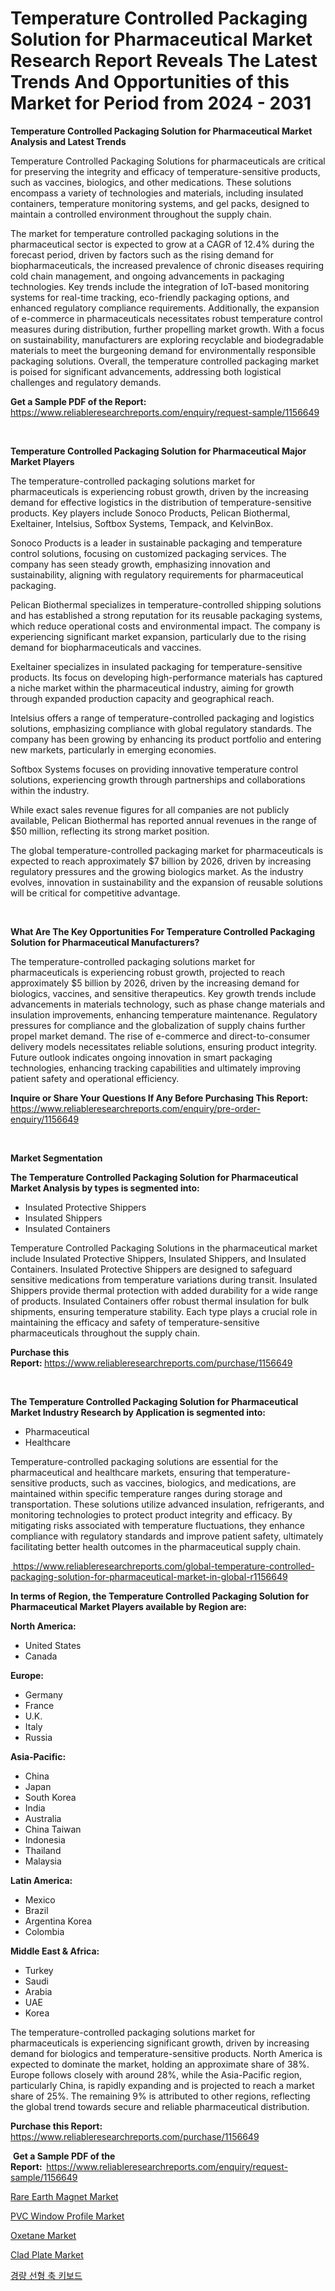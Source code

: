 <p><h1>Temperature Controlled Packaging Solution for Pharmaceutical Market Research Report Reveals The Latest Trends And Opportunities of this Market for Period from 2024 - 2031</h1></p><p><strong>Temperature Controlled Packaging Solution for Pharmaceutical Market Analysis and Latest Trends</strong></p>
<p><p>Temperature Controlled Packaging Solutions for pharmaceuticals are critical for preserving the integrity and efficacy of temperature-sensitive products, such as vaccines, biologics, and other medications. These solutions encompass a variety of technologies and materials, including insulated containers, temperature monitoring systems, and gel packs, designed to maintain a controlled environment throughout the supply chain.</p><p>The market for temperature controlled packaging solutions in the pharmaceutical sector is expected to grow at a CAGR of 12.4% during the forecast period, driven by factors such as the rising demand for biopharmaceuticals, the increased prevalence of chronic diseases requiring cold chain management, and ongoing advancements in packaging technologies. Key trends include the integration of IoT-based monitoring systems for real-time tracking, eco-friendly packaging options, and enhanced regulatory compliance requirements. Additionally, the expansion of e-commerce in pharmaceuticals necessitates robust temperature control measures during distribution, further propelling market growth. With a focus on sustainability, manufacturers are exploring recyclable and biodegradable materials to meet the burgeoning demand for environmentally responsible packaging solutions. Overall, the temperature controlled packaging market is poised for significant advancements, addressing both logistical challenges and regulatory demands.</p></p>
<p><strong>Get a Sample PDF of the Report:&nbsp;</strong> <a href="https://www.reliableresearchreports.com/enquiry/request-sample/1156649">https://www.reliableresearchreports.com/enquiry/request-sample/1156649</a></p>
<p>&nbsp;</p>
<p><strong>Temperature Controlled Packaging Solution for Pharmaceutical Major Market Players</strong></p>
<p><p>The temperature-controlled packaging solutions market for pharmaceuticals is experiencing robust growth, driven by the increasing demand for effective logistics in the distribution of temperature-sensitive products. Key players include Sonoco Products, Pelican Biothermal, Exeltainer, Intelsius, Softbox Systems, Tempack, and KelvinBox.</p><p>Sonoco Products is a leader in sustainable packaging and temperature control solutions, focusing on customized packaging services. The company has seen steady growth, emphasizing innovation and sustainability, aligning with regulatory requirements for pharmaceutical packaging.</p><p>Pelican Biothermal specializes in temperature-controlled shipping solutions and has established a strong reputation for its reusable packaging systems, which reduce operational costs and environmental impact. The company is experiencing significant market expansion, particularly due to the rising demand for biopharmaceuticals and vaccines.</p><p>Exeltainer specializes in insulated packaging for temperature-sensitive products. Its focus on developing high-performance materials has captured a niche market within the pharmaceutical industry, aiming for growth through expanded production capacity and geographical reach.</p><p>Intelsius offers a range of temperature-controlled packaging and logistics solutions, emphasizing compliance with global regulatory standards. The company has been growing by enhancing its product portfolio and entering new markets, particularly in emerging economies.</p><p>Softbox Systems focuses on providing innovative temperature control solutions, experiencing growth through partnerships and collaborations within the industry.</p><p>While exact sales revenue figures for all companies are not publicly available, Pelican Biothermal has reported annual revenues in the range of $50 million, reflecting its strong market position.</p><p>The global temperature-controlled packaging market for pharmaceuticals is expected to reach approximately $7 billion by 2026, driven by increasing regulatory pressures and the growing biologics market. As the industry evolves, innovation in sustainability and the expansion of reusable solutions will be critical for competitive advantage.</p></p>
<p>&nbsp;</p>
<p><strong>What Are The Key Opportunities For Temperature Controlled Packaging Solution for Pharmaceutical Manufacturers?</strong></p>
<p><p>The temperature-controlled packaging solutions market for pharmaceuticals is experiencing robust growth, projected to reach approximately $5 billion by 2026, driven by the increasing demand for biologics, vaccines, and sensitive therapeutics. Key growth trends include advancements in materials technology, such as phase change materials and insulation improvements, enhancing temperature maintenance. Regulatory pressures for compliance and the globalization of supply chains further propel market demand. The rise of e-commerce and direct-to-consumer delivery models necessitates reliable solutions, ensuring product integrity. Future outlook indicates ongoing innovation in smart packaging technologies, enhancing tracking capabilities and ultimately improving patient safety and operational efficiency.</p></p>
<p><strong>Inquire or Share Your Questions If Any Before Purchasing This Report:</strong> <a href="https://www.reliableresearchreports.com/enquiry/pre-order-enquiry/1156649">https://www.reliableresearchreports.com/enquiry/pre-order-enquiry/1156649</a></p>
<p>&nbsp;</p>
<p><strong>Market Segmentation</strong></p>
<p><strong>The Temperature Controlled Packaging Solution for Pharmaceutical Market Analysis by types is segmented into:</strong></p>
<p><ul><li>Insulated Protective Shippers</li><li>Insulated Shippers</li><li>Insulated Containers</li></ul></p>
<p><p>Temperature Controlled Packaging Solutions in the pharmaceutical market include Insulated Protective Shippers, Insulated Shippers, and Insulated Containers. Insulated Protective Shippers are designed to safeguard sensitive medications from temperature variations during transit. Insulated Shippers provide thermal protection with added durability for a wide range of products. Insulated Containers offer robust thermal insulation for bulk shipments, ensuring temperature stability. Each type plays a crucial role in maintaining the efficacy and safety of temperature-sensitive pharmaceuticals throughout the supply chain.</p></p>
<p><strong>Purchase this Report:&nbsp;</strong><a href="https://www.reliableresearchreports.com/purchase/1156649">https://www.reliableresearchreports.com/purchase/1156649</a></p>
<p>&nbsp;</p>
<p><strong>The Temperature Controlled Packaging Solution for Pharmaceutical Market Industry Research by Application is segmented into:</strong></p>
<p><ul><li>Pharmaceutical</li><li>Healthcare</li></ul></p>
<p><p>Temperature-controlled packaging solutions are essential for the pharmaceutical and healthcare markets, ensuring that temperature-sensitive products, such as vaccines, biologics, and medications, are maintained within specific temperature ranges during storage and transportation. These solutions utilize advanced insulation, refrigerants, and monitoring technologies to protect product integrity and efficacy. By mitigating risks associated with temperature fluctuations, they enhance compliance with regulatory standards and improve patient safety, ultimately facilitating better health outcomes in the pharmaceutical supply chain.</p></p>
<p><a href="https://www.reliableresearchreports.com/global-temperature-controlled-packaging-solution-for-pharmaceutical-market-in-global-r1156649">&nbsp;https://www.reliableresearchreports.com/global-temperature-controlled-packaging-solution-for-pharmaceutical-market-in-global-r1156649</a></p>
<p><strong>In terms of Region, the Temperature Controlled Packaging Solution for Pharmaceutical Market Players available by Region are:</strong></p>
<p>
    <p> <strong> North America: </strong>
        <ul>
            <li>United States</li>
            <li>Canada</li>
        </ul>
        </p> 
    <p> <strong> Europe: </strong>
        <ul>
            <li>Germany</li>
            <li>France</li>
            <li>U.K.</li>
            <li>Italy</li>
            <li>Russia</li>
        </ul>
        </p> 
    <p> <strong> Asia-Pacific: </strong>
        <ul>
            <li>China</li>
            <li>Japan</li>
            <li>South Korea</li>
            <li>India</li>
            <li>Australia</li>
            <li>China Taiwan</li>
            <li>Indonesia</li>
            <li>Thailand</li>
            <li>Malaysia</li>
        </ul>
        </p> 
    <p> <strong> Latin America: </strong>
        <ul>
            <li>Mexico</li>
            <li>Brazil</li>
            <li>Argentina Korea</li>
            <li>Colombia</li>
        </ul>
        </p> 
    <p> <strong> Middle East & Africa: </strong>
        <ul>
            <li>Turkey</li>
            <li>Saudi</li>
            <li>Arabia</li>
            <li>UAE</li>
            <li>Korea</li>
        </ul>
    </p>
    </p>
<p><p>The temperature-controlled packaging solutions market for pharmaceuticals is experiencing significant growth, driven by increasing demand for biologics and temperature-sensitive products. North America is expected to dominate the market, holding an approximate share of 38%. Europe follows closely with around 28%, while the Asia-Pacific region, particularly China, is rapidly expanding and is projected to reach a market share of 25%. The remaining 9% is attributed to other regions, reflecting the global trend towards secure and reliable pharmaceutical distribution.</p></p>
<p><strong>Purchase this Report: </strong><a href="https://www.reliableresearchreports.com/purchase/1156649">https://www.reliableresearchreports.com/purchase/1156649</a></p>
<p>&nbsp;<strong>Get a Sample PDF of the Report:&nbsp;&nbsp;</strong><a href="https://www.reliableresearchreports.com/enquiry/request-sample/1156649">https://www.reliableresearchreports.com/enquiry/request-sample/1156649</a></p>
<p><strong></strong></p>
<p><p><a href="https://www.linkedin.com/pulse/rare-earth-magnet-market-size-share-analysis-growth-trends-2yi2c?trackingId=bK7v3rLnT7amt5zHe2m9Hw%3D%3D">Rare Earth Magnet Market</a></p><p><a href="https://www.linkedin.com/pulse/global-pvc-window-profile-market-opportunities-forecast-period-z2x5c?trackingId=0tWnz54bTqWyOn%2FrzBsuUA%3D%3D">PVC Window Profile Market</a></p><p><a href="https://issuu.com/reportprime-2/docs/oxetane-market-size-2030.pptx_937c086c0f998d">Oxetane Market</a></p><p><a href="https://issuu.com/reportprime-2/docs/clad-plate-market-size-2030.pptx_4c5b7d626d2bd3">Clad Plate Market</a></p><p><a href="https://medium.com/@joshuapierce88/%EC%84%B8%EA%B3%84-lightweight-linear-axis-keyboard-market-%EC%9D%80-2024%EC%97%90%EC%84%9C-2031%EB%A1%9C-%EC%97%B0%ED%8F%89%EA%B7%A0-%EC%A6%9D%EA%B0%80%EC%9C%A8%EC%9D%84-%EB%B3%B4%EC%9D%BC-%EA%B2%83%EC%9C%BC%EB%A1%9C-%EC%98%88%EC%83%81%EB%90%A9%EB%8B%88%EB%8B%A4-ae82c88dacf2">경량 선형 축 키보드</a></p></p>